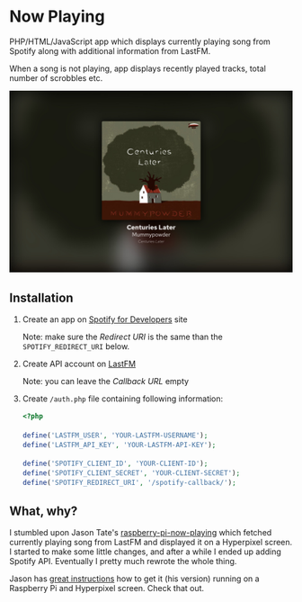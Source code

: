# Now Playing

PHP/HTML/JavaScript app which displays currently playing song from Spotify along with additional information from LastFM.

When a song is not playing, app displays recently played tracks, total number of scrobbles etc.

![Screenshot of Now Playing](https://raw.githubusercontent.com/jarilehtinen/project-images/main/now-playing.jpg)

## Installation

1. Create an app on [Spotify for Developers](https://developer.spotify.com/dashboard/applications) site

   Note: make sure the *Redirect URI* is the same than the `SPOTIFY_REDIRECT_URI` below.

2. Create API account on [LastFM](https://www.last.fm/api/account/create)

   Note: you can leave the *Callback URL* empty

3. Create `/auth.php` file containing following information:

   ```php
   <?php
   
   define('LASTFM_USER', 'YOUR-LASTFM-USERNAME');
   define('LASTFM_API_KEY', 'YOUR-LASTFM-API-KEY');
   
   define('SPOTIFY_CLIENT_ID', 'YOUR-CLIENT-ID');
   define('SPOTIFY_CLIENT_SECRET', 'YOUR-CLIENT-SECRET');
   define('SPOTIFY_REDIRECT_URI', '/spotify-callback/');
   
   ```

## What, why?

I stumbled upon Jason Tate's [raspberry-pi-now-playing](https://github.com/jasontate/raspberry-pi-now-playing) which fetched currently playing song from LastFM and displayed it on a Hyperpixel screen. I started to make some little changes, and after a while I ended up adding Spotify API. Eventually I pretty much rewrote the whole thing.

Jason has [great instructions]( https://chorus.fm/news/now-playing-my-raspberry-pi-weekend-project/) how to get it (his version) running on a Raspberry Pi and Hyperpixel screen. Check that out.
